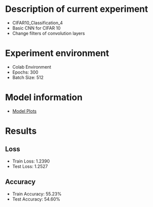 # Description of current experiment
- CIFAR10_Classification_4
- Basic CNN for CIFAR 10
- Change filters of convolution layers

# Experiment environment
- Colab Environment
- Epochs: 300
- Batch Size: 512

# Model information
- [Model Plots](model.png)

# Results
## Loss
- Train Loss: 1.2390
- Test Loss: 1.2527

## Accuracy
- Train Accuracy: 55.23%
- Test Accuracy: 54.60%
